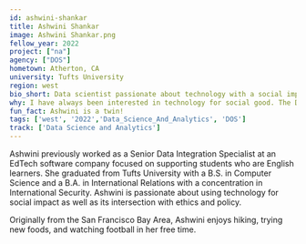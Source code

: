 ```yaml
---
id: ashwini-shankar
title: Ashwini Shankar
image: Ashwini Shankar.png
fellow_year: 2022
project: ["na"]
agency: ["DOS"]
hometown: Atherton, CA
university: Tufts University
region: west
bio_short: Data scientist passionate about technology with a social impact
why: I have always been interested in technology for social good. The Digital Corps perfectly matches what I wanted to do with my degree and skillset, and it seemed like an incredible opportunity to make meaningful change because working in government provides a chance to have a broad impact and support policy-making through technology.
fun_fact: Ashwini is a twin!
tags: ['west', '2022','Data_Science_And_Analytics', 'DOS']
track: ['Data Science and Analytics']
---
```


Ashwini previously worked as a Senior Data Integration Specialist at an EdTech software company focused on supporting students who are English learners. She graduated from Tufts University with a B.S. in Computer Science and a B.A. in International Relations with a concentration in International Security. Ashwini is passionate about using technology for social impact as well as its intersection with ethics and policy. 

Originally from the San Francisco Bay Area, Ashwini enjoys hiking, trying new foods, and watching football in her free time.
